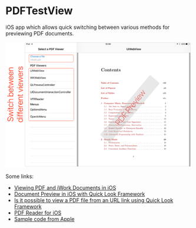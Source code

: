 # PDFTestView
iOS app which allows quick switching between various methods for previewing PDF documents.

![](PDFViewerPreview.png)



Some links:

* [Viewing PDF and iWork Documents in iOS](https://ayeohyes.wordpress.com/2015/08/10/viewing-pdf-and-iwork-documents-in-ios/)
* [Document Preview in iOS with Quick Look Framework](http://kratinmobile.com/blog/index.php/document-preview-in-ios-with-quick-look-framework/)
* [Is it possible to view a PDF file from an URL link using Quick Look Framework](http://stackoverflow.com/questions/34930142/is-it-possible-to-view-a-pdf-file-from-an-url-link-using-quick-look-framework)
* [PDF Reader for iOS](http://stackoverflow.com/questions/13447915/pdf-reader-for-ios)
* [Sample code from Apple](https://developer.apple.com/library/ios/samplecode/DocInteraction/Introduction/Intro.html)
